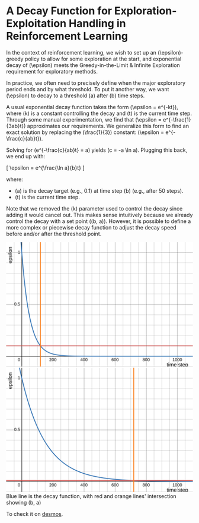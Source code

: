 # A Decay Function for Exploration-Exploitation Handling in Reinforcement Learning

In the context of reinforcement learning, we wish to set up an \(\epsilon\)-greedy policy to allow for some exploration at the start, and exponential decay of \(\epsilon\) meets the Greedy-in-the-Limit & Infinite Exploration requirement for exploratory methods.

In practice, we often need to precisely define when the major exploratory period ends and by what threshold. To put it another way, we want \(\epsilon\) to decay to a threshold \(a\) after \(b\) time steps.

A usual exponential decay function takes the form \(\epsilon = e^{-kt}\), where \(k\) is a constant controlling the decay and \(t\) is the current time step. Through some manual experimentation, we find that \(\epsilon = e^{-\frac{1}{3ab}t}\) approximates our requirements. We generalize this form to find an exact solution by replacing the \(\frac{1}{3}\) constant: \(\epsilon = e^{-\frac{c}{ab}t}\).

Solving for \(e^{-\frac{c}{ab}t} = a\) yields \(c = -a \ln a\). Plugging this back, we end up with:

\[
\epsilon = e^{\frac{\ln a}{b}t}
\]

where:

- \(a\) is the decay target (e.g., 0.1) at time step \(b\) (e.g., after 50 steps).
- \(t\) is the current time step.

Note that we removed the \(k\) parameter used to control the decay since adding it would cancel out. This makes sense intuitively because we already control the decay with a set point \((b, a)\). However, it is possible to define a more complex or piecewise decay function to adjust the decay speed before and/or after the threshold point.

![a](./figs/decay_function_1.svg)
![b](./figs/decay_function_2.svg)
Blue line is the decay function, with red and orange lines' intersection showing (b, a)

To check it on [desmos](https://www.desmos.com/calculator/mzq8mrjyj3).
